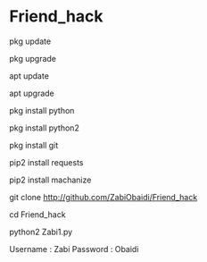 # Friend_hack

pkg update

pkg upgrade

apt update

apt upgrade

pkg install python

pkg install python2

pkg install  git

pip2 install requests

pip2 install machanize

git clone http://github.com/ZabiObaidi/Friend_hack

cd Friend_hack

python2 Zabi1.py

Username : Zabi
Password : Obaidi
